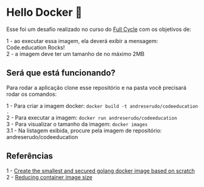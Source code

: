 # Hello Docker :whale:

Esse foi um desafio realizado no curso do [Full Cycle](https://fullcycle.com.br/) com os objetivos de:

1 - ao executar essa imagem, ela deverá exibir a mensagem: Code.education Rocks!<br>
2 - a imagem deve ter um tamanho de no máximo 2MB<br>

## Será que está funcionando?

Para rodar a aplicação clone esse repositório e na pasta você precisará rodar os comandos:

1 - Para criar a imagem docker: `docker build -t andreserudo/codeeducation .` <br>
2 - Para executar a imagem: `docker run andreserudo/codeeducation` <br>
3 - Para visualizar o tamanho da imagem: `docker images` <br>
3.1 - Na listagem exibida, procure pela imagem de repositório: andreserudo/codeeducation <br>

## Referências

1 - [Create the smallest and secured golang docker image based on scratch](https://chemidy.medium.com/create-the-smallest-and-secured-golang-docker-image-based-on-scratch-4752223b7324) <br>
2 - [Reducing container image size](https://medium.com/swlh/reducing-container-image-size-esp-for-go-applications-db7658e9063a)
